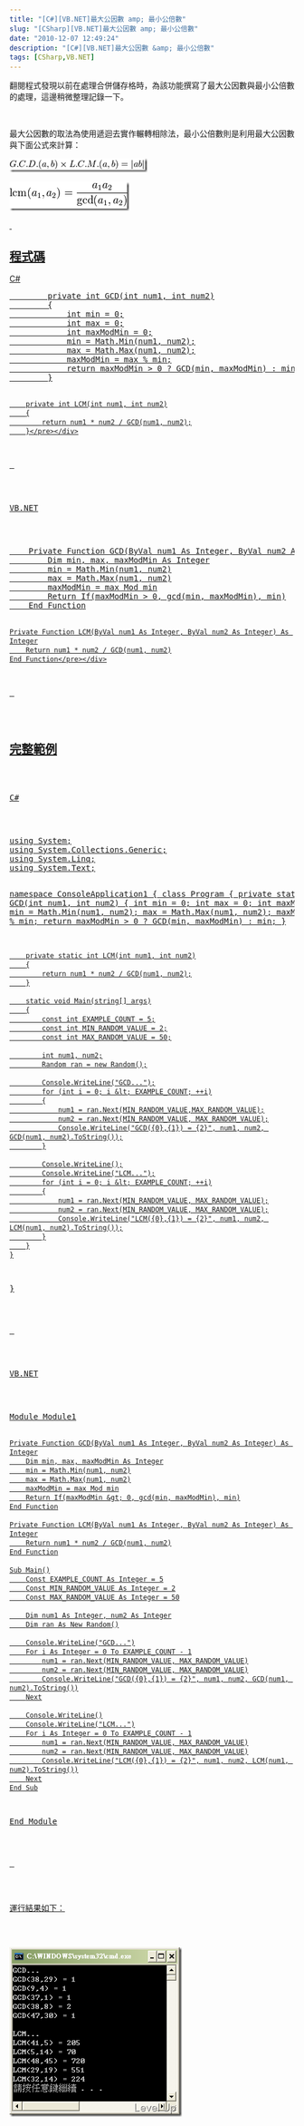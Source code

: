 ```yaml
---
title: "[C#][VB.NET]最大公因數 amp; 最小公倍數"
slug: "[CSharp][VB.NET]最大公因數 amp; 最小公倍數"
date: "2010-12-07 12:49:24"
description: "[C#][VB.NET]最大公因數 &amp; 最小公倍數"
tags: [CSharp,VB.NET]
---
```


<p />  <p>翻閱程式發現以前在處理合併儲存格時，為該功能撰寫了最大公因數與最小公倍數的處理，這邊稍微整理記錄一下。</p>  <p> </p>  <p>最大公因數的取法為使用遞迴去實作輾轉相除法</a>，最小公倍數則是利用最大公因數與下面公式來計算：</p>  <p><a href="http://files.dotblogs.com.tw/larrynung/1012/CVB.NET_B442/image_4.png"><img style="border-right: 0px; border-top: 0px; border-left: 0px; border-bottom: 0px" height="25" alt="image" src="\images\posts\19962\image_thumb_1.png" width="244" border="0" /></a> </p>  <p><a href="http://files.dotblogs.com.tw/larrynung/1012/CVB.NET_B442/image_6.png"><img style="border-right: 0px; border-top: 0px; border-left: 0px; border-bottom: 0px" height="51" alt="image" src="\images\posts\19962\image_thumb_2.png" width="212" border="0" /> </p>  <p> </p>  <h2>程式碼</h2>  <p>C#</p>  <div class="wlWriterSmartContent" id="scid:812469c5-0cb0-4c63-8c15-c81123a09de7:76b8e556-34aa-4f41-8a78-3375cfd6b663" style="padding-right: 0px; display: inline; padding-left: 0px; float: none; padding-bottom: 0px; margin: 0px; padding-top: 0px"><pre name="code" class="c#">        private int GCD(int num1, int num2)
        {
            int min = 0;
            int max = 0;
            int maxModMin = 0;
            min = Math.Min(num1, num2);
            max = Math.Max(num1, num2);
            maxModMin = max % min;
            return maxModMin &gt; 0 ? GCD(min, maxModMin) : min;
        }

        private int LCM(int num1, int num2)
        {
            return num1 * num2 / GCD(num1, num2);
        }</pre></div>

<p> </p>

<p>VB.NET</p>

<div class="wlWriterSmartContent" id="scid:812469c5-0cb0-4c63-8c15-c81123a09de7:2fea0eb9-a9d6-4c87-bae2-a8a5c97d2216" style="padding-right: 0px; display: inline; padding-left: 0px; float: none; padding-bottom: 0px; margin: 0px; padding-top: 0px"><pre name="code" class="vb">    Private Function GCD(ByVal num1 As Integer, ByVal num2 As Integer) As Integer
        Dim min, max, maxModMin As Integer
        min = Math.Min(num1, num2)
        max = Math.Max(num1, num2)
        maxModMin = max Mod min
        Return If(maxModMin &gt; 0, gcd(min, maxModMin), min)
    End Function

    Private Function LCM(ByVal num1 As Integer, ByVal num2 As Integer) As Integer
        Return num1 * num2 / GCD(num1, num2)
    End Function</pre></div>

<p> </p>

<h2>完整範例</h2>

<p>C#</p>

<div class="wlWriterSmartContent" id="scid:812469c5-0cb0-4c63-8c15-c81123a09de7:0a87c928-02fa-4e87-804b-0d7924108f8b" style="padding-right: 0px; display: inline; padding-left: 0px; float: none; padding-bottom: 0px; margin: 0px; padding-top: 0px"><pre name="code" class="c#">using System;
using System.Collections.Generic;
using System.Linq;
using System.Text;

namespace ConsoleApplication1
{
    class Program
    {
        private static int GCD(int num1, int num2)
        {
            int min = 0;
            int max = 0;
            int maxModMin = 0;
            min = Math.Min(num1, num2);
            max = Math.Max(num1, num2);
            maxModMin = max % min;
            return maxModMin &gt; 0 ? GCD(min, maxModMin) : min;
        }

        private static int LCM(int num1, int num2)
        {
            return num1 * num2 / GCD(num1, num2);
        }

        static void Main(string[] args)
        {
            const int EXAMPLE_COUNT = 5;
            const int MIN_RANDOM_VALUE = 2;
            const int MAX_RANDOM_VALUE = 50;

            int num1, num2;
            Random ran = new Random();

            Console.WriteLine("GCD...");
            for (int i = 0; i &lt; EXAMPLE_COUNT; ++i)
            {
                num1 = ran.Next(MIN_RANDOM_VALUE,MAX_RANDOM_VALUE);
                num2 = ran.Next(MIN_RANDOM_VALUE, MAX_RANDOM_VALUE);
                Console.WriteLine("GCD({0},{1}) = {2}", num1, num2, GCD(num1, num2).ToString());
            }

            Console.WriteLine();
            Console.WriteLine("LCM...");
            for (int i = 0; i &lt; EXAMPLE_COUNT; ++i)
            {
                num1 = ran.Next(MIN_RANDOM_VALUE, MAX_RANDOM_VALUE);
                num2 = ran.Next(MIN_RANDOM_VALUE, MAX_RANDOM_VALUE);
                Console.WriteLine("LCM({0},{1}) = {2}", num1, num2, LCM(num1, num2).ToString());
            }
        }
    }
}</pre></div>

<p> </p>

<p>VB.NET</p>

<div class="wlWriterSmartContent" id="scid:812469c5-0cb0-4c63-8c15-c81123a09de7:8d754c01-bccd-44f4-8e0d-a26e6d6fd150" style="padding-right: 0px; display: inline; padding-left: 0px; float: none; padding-bottom: 0px; margin: 0px; padding-top: 0px"><pre name="code" class="vb">Module Module1


    Private Function GCD(ByVal num1 As Integer, ByVal num2 As Integer) As Integer
        Dim min, max, maxModMin As Integer
        min = Math.Min(num1, num2)
        max = Math.Max(num1, num2)
        maxModMin = max Mod min
        Return If(maxModMin &gt; 0, gcd(min, maxModMin), min)
    End Function

    Private Function LCM(ByVal num1 As Integer, ByVal num2 As Integer) As Integer
        Return num1 * num2 / GCD(num1, num2)
    End Function

    Sub Main()
        Const EXAMPLE_COUNT As Integer = 5
        Const MIN_RANDOM_VALUE As Integer = 2
        Const MAX_RANDOM_VALUE As Integer = 50

        Dim num1 As Integer, num2 As Integer
        Dim ran As New Random()

        Console.WriteLine("GCD...")
        For i As Integer = 0 To EXAMPLE_COUNT - 1
            num1 = ran.Next(MIN_RANDOM_VALUE, MAX_RANDOM_VALUE)
            num2 = ran.Next(MIN_RANDOM_VALUE, MAX_RANDOM_VALUE)
            Console.WriteLine("GCD({0},{1}) = {2}", num1, num2, GCD(num1, num2).ToString())
        Next

        Console.WriteLine()
        Console.WriteLine("LCM...")
        For i As Integer = 0 To EXAMPLE_COUNT - 1
            num1 = ran.Next(MIN_RANDOM_VALUE, MAX_RANDOM_VALUE)
            num2 = ran.Next(MIN_RANDOM_VALUE, MAX_RANDOM_VALUE)
            Console.WriteLine("LCM({0},{1}) = {2}", num1, num2, LCM(num1, num2).ToString())
        Next
    End Sub

End Module</pre></div>

<p> </p>

<p>運行結果如下：</p>

<p><img style="border-right: 0px; border-top: 0px; border-left: 0px; border-bottom: 0px" height="299" alt="image" src="\images\posts\19962\image_thumb.png" width="305" border="0" /></p>

